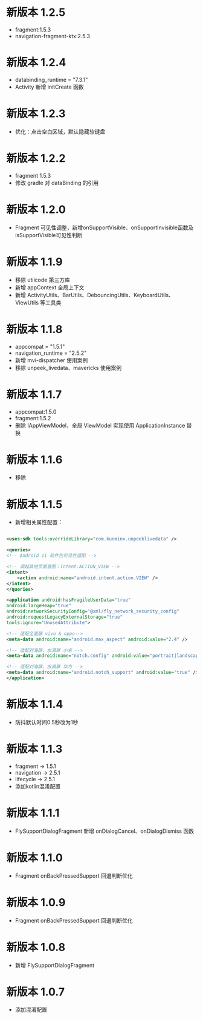 # 新版本 1.2.5

* fragment:1.5.3
* navigation-fragment-ktx:2.5.3

# 新版本 1.2.4

* databinding_runtime = "7.3.1"
* Activity 新增 initCreate 函数

# 新版本 1.2.3

* 优化：点击空白区域，默认隐藏软键盘

# 新版本 1.2.2

* fragment 1.5.3
* 修改 gradle 对 dataBinding 的引用

# 新版本 1.2.0

* Fragment 可见性调整，新增onSupportVisible、onSupportInvisible函数及isSupportVisible可见性判断

# 新版本 1.1.9

* 移除 utilcode 第三方库
* 新增 appContext 全局上下文
* 新增 ActivityUtils、BarUtils、DebouncingUtils、KeyboardUtils、ViewUtils 等工具类

# 新版本 1.1.8

* appcompat = "1.5.1"
* navigation_runtime = "2.5.2"
* 新增 mvi-dispatcher 使用案例
* 移除 unpeek_livedata、mavericks 使用案例

# 新版本 1.1.7

* appcompat:1.5.0
* fragment:1.5.2
* 删除 IAppViewModel，全局 ViewModel 实现使用 ApplicationInstance 替换

# 新版本 1.1.6

* 移除 <uses-sdk tools:overrideLibrary="com.kunminx.unpeeklivedata" />

# 新版本 1.1.5

* 新增相关属性配置：

```xml

<uses-sdk tools:overrideLibrary="com.kunminx.unpeeklivedata" />

<queries>
<!-- Android 11 软件包可见性适配 -->

<!-- 调起其他页面意图：Intent.ACTION_VIEW -->
<intent>
    <action android:name="android.intent.action.VIEW" />
</intent>
</queries>

<application android:hasFragileUserData="true"
android:largeHeap="true"
android:networkSecurityConfig="@xml/fly_network_security_config"
android:requestLegacyExternalStorage="true"
tools:ignore="UnusedAttribute">

<!-- 适配全面屏 vivo & oppo-->
<meta-data android:name="android.max_aspect" android:value="2.4" />

<!-- 适配刘海屏、水滴屏 小米 -->
<meta-data android:name="notch.config" android:value="portrait|landscape" />

<!-- 适配刘海屏、水滴屏 华为 -->
<meta-data android:name="android.notch_support" android:value="true" />
</application>
```

# 新版本 1.1.4

* 防抖默认时间0.5秒改为1秒

# 新版本 1.1.3

* fragment → 1.5.1
* navigation → 2.5.1
* lifecycle → 2.5.1
* 添加kotlin混淆配置

# 新版本 1.1.1

* FlySupportDialogFragment 新增 onDialogCancel、onDialogDismiss 函数

# 新版本 1.1.0

* Fragment onBackPressedSupport 回退判断优化

# 新版本 1.0.9

* Fragment onBackPressedSupport 回退判断优化

# 新版本 1.0.8

* 新增 FlySupportDialogFragment

# 新版本 1.0.7

* 添加混淆配置